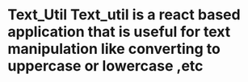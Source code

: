 
# Text_Util Text_util is a react based application that is useful for text manipulation like converting to uppercase or lowercase ,etc
